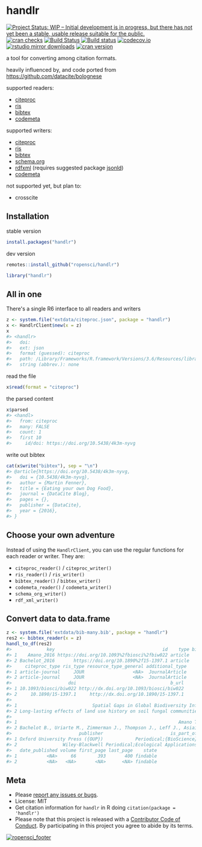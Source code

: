 handlr
======



[![Project Status: WIP – Initial development is in progress, but there has not yet been a stable, usable release suitable for the public.](https://www.repostatus.org/badges/latest/wip.svg)](https://www.repostatus.org/#wip)
[![cran checks](https://cranchecks.info/badges/worst/handlr)](https://cranchecks.info/pkgs/handlr)
[![Build Status](https://travis-ci.com/ropensci/handlr.svg?branch=master)](https://travis-ci.com/ropensci/handlr)
[![Build status](https://ci.appveyor.com/api/projects/status/iu4r3amtntam4c1b?svg=true)](https://ci.appveyor.com/project/sckott/handlr)
[![codecov.io](https://codecov.io/github/ropensci/handlr/coverage.svg?branch=master)](https://codecov.io/github/ropensci/handlr?branch=master)
[![rstudio mirror downloads](https://cranlogs.r-pkg.org/badges/handlr)](https://github.com/metacran/cranlogs.app)
[![cran version](https://www.r-pkg.org/badges/version/handlr)](https://cran.r-project.org/package=handlr)


a tool for converting among citation formats.

heavily influenced by, and code ported from <https://github.com/datacite/bolognese>

supported readers:

- [citeproc][]
- [ris][]
- [bibtex][]
- [codemeta][]

supported writers:

- [citeproc][]
- [ris][]
- [bibtex][]
- [schema.org][]
- [rdfxml][] (requires suggested package [jsonld][])
- [codemeta][]

not supported yet, but plan to:

- crosscite

## Installation

stable version


```r
install.packages("handlr")
```

dev version


```r
remotes::install_github("ropensci/handlr")
```


```r
library("handlr")
```

## All in one

There's a single R6 interface to all readers and writers


```r
z <- system.file("extdata/citeproc.json", package = "handlr")
x <- HandlrClient$new(x = z)
x
#> <handlr> 
#>   doi: 
#>   ext: json
#>   format (guessed): citeproc
#>   path: /Library/Frameworks/R.framework/Versions/3.6/Resources/library/handlr/extdata/citeproc.json
#>   string (abbrev.): none
```

read the file


```r
x$read(format = "citeproc")
```

the parsed content


```r
x$parsed
#> <handl> 
#>   from: citeproc
#>   many: FALSE
#>   count: 1
#>   first 10 
#>     id/doi: https://doi.org/10.5438/4k3m-nyvg
```

write out bibtex


```r
cat(x$write("bibtex"), sep = "\n")
#> @article{https://doi.org/10.5438/4k3m-nyvg,
#>   doi = {10.5438/4k3m-nyvg},
#>   author = {Martin Fenner},
#>   title = {Eating your own Dog Food},
#>   journal = {DataCite Blog},
#>   pages = {},
#>   publisher = {DataCite},
#>   year = {2016},
#> }
```

## Choose your own adventure

Instead of using the `HandlrClient`, you can use the regular functions for each 
reader or writer. They are:

- `citeproc_reader()` / `citeproc_writer()`
- `ris_reader()` / `ris_writer()`
- `bibtex_reader()` / `bibtex_writer()`
- `codemeta_reader()` / `codemeta_writer()`
- `schema_org_writer()`
- `rdf_xml_writer()`

## Convert data to data.frame


```r
z <- system.file('extdata/bib-many.bib', package = "handlr")
res2 <- bibtex_reader(x = z)
handl_to_df(res2)
#>             key                                        id    type bibtex_type
#> 1    Amano_2016 https://doi.org/10.1093%2fbiosci%2fbiw022 article     article
#> 2 Bachelot_2016       https://doi.org/10.1890%2f15-1397.1 article     article
#>     citeproc_type ris_type resource_type_general additional_type
#> 1 article-journal     JOUR                  <NA>  JournalArticle
#> 2 article-journal     JOUR                  <NA>  JournalArticle
#>                     doi                                   b_url
#> 1 10.1093/biosci/biw022 http://dx.doi.org/10.1093/biosci/biw022
#> 2     10.1890/15-1397.1     http://dx.doi.org/10.1890/15-1397.1
#>                                                                                                        title
#> 1                            Spatial Gaps in Global Biodiversity Information and the Role of Citizen Science
#> 2 Long-lasting effects of land use history on soil fungal communities in second-growth tropical rain forests
#>                                                                                           author
#> 1                                                            Amano T., Lamming J., Sutherland W.
#> 2 Bachelot B., Uriarte M., Zimmerman J., Thompson J., Leff J., Asiaii A., Koshner J., McGuire K.
#>                         publisher                         is_part_of
#> 1 Oxford University Press ({OUP})            Periodical;{BioScience}
#> 2                 Wiley-Blackwell Periodical;Ecological Applications
#>   date_published volume first_page last_page    state
#> 1           <NA>     66        393       400 findable
#> 2           <NA>   <NA>       <NA>      <NA> findable
```

## Meta

* Please [report any issues or bugs](https://github.com/ropensci/handlr/issues).
* License: MIT
* Get citation information for `handlr` in R doing `citation(package = 'handlr')`
* Please note that this project is released with a [Contributor Code of Conduct][coc].
By participating in this project you agree to abide by its terms.

[![ropensci_footer](https://ropensci.org/public_images/github_footer.png)](https://ropensci.org)


[jsonld]: https://github.com/ropensci/jsonld/
[codemeta]: https://codemeta.github.io/
[citeproc]: https://en.wikipedia.org/wiki/CiteProc
[ris]: https://en.wikipedia.org/wiki/RIS_(file_format)
[bibtex]: http://www.bibtex.org/
[schema.org]: https://schema.org/
[rdfxml]: https://en.wikipedia.org/wiki/RDF/XML
[coc]: https://github.com/ropensci/handlr/blob/master/CODE_OF_CONDUCT.md
